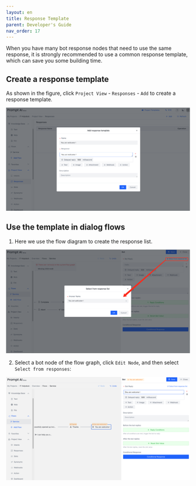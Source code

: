 ```yaml
---
layout: en
title: Response Template
parent: Developer's Guide
nav_order: 17
---
```

When you have many bot response nodes that need to use the same response, it is strongly recommended to use a common response template, which can save you some building time.

## Create a response template
As shown in the figure, click `Project View` - `Responses` - `Add` to create a response template.

![template_bot0.png](/assets/images/tutorial/template/bot/template_bot0.png)

## Use the template in dialog flows
1. Here we use the flow diagram to create the response list. 

![template_bot1.png](/assets/images/tutorial/template/bot/template_bot1.png)

2. Select a bot node of the flow graph, click `Edit Node`, and then select `Select from responses`:
   
![template_bot2.png](/assets/images/tutorial/template/bot/template_bot2.png)
